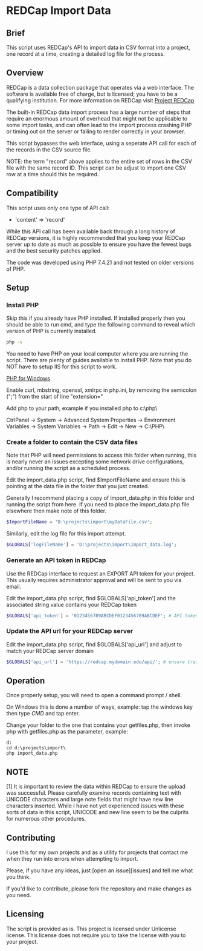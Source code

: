 # REDCap Import Data

## Brief

This script uses REDCap's API to import data in CSV format into a project, one record at a time, creating a detailed log file for the process.

## Overview

REDCap is a data collection package that operates via a web interface. The software is available free of charge, but is licensed; you have to be a qualifying institution. For more information on REDCap visit [Project REDCap](https://projectredcap.org/)

The built-in REDCap data import process has a large number of steps that require an enormous amount of overhead that might not be applicable to some import tasks, and can often lead to the import process crashing PHP or timing out on the server or failing to render correctly in your browser.

This script bypasses the web interface, using a seperate API call for each of the records in the CSV source file.

NOTE: the term "record" above applies to the entire set of rows in the CSV file with the same record ID. This script can be adjust to import one CSV row at a time should this be required.

## Compatibility

This script uses only one type of API call:
* 'content' => 'record'

While this API call has been available back through a long history of REDCap versions, it is highly recommended that you keep your REDCap server up to date as much as possible to ensure you have the fewest bugs and the best security patches applied.

The code was developed using PHP 7.4.21 and not tested on older versions of PHP.

## Setup

### Install PHP

Skip this if you already have PHP installed. If installed properly then you should be able to run cmd, and type the following command to reveal which version of PHP is currently installed.

```cmd
php -v
```

You need to have PHP on your local computer where you are running the script. There are plenty of guides available to install PHP. Note that you do NOT have to setup IIS for this script to work.

[PHP for Windows](https://windows.php.net/)

Enable curl, mbstring, openssl, xmlrpc in php.ini, by removing the semicolon (";") from the start of line "extension="

Add php to your path, example if you installed php to c:\php\

CtrlPanel → System → Advanced System Properties → Environment Variables → System Variables → Path → Edit → New → C:\PHP\

### Create a folder to contain the CSV data files

Note that PHP will need permissions to access this folder when running, this is nearly never an issues excepting some network drive configurations, and/or running the script as a scheduled process.

Edit the import_data.php script, find $ImportFileName and ensure this is pointing at the data file in the folder that you just created.

Generally I recommend placing a copy of import_data.php in this folder and running the script from here. If you need to place the import_data.php file elsewhere then make note of this folder.

```php
$ImportFileName = 'D:\projects\import\myDataFile.csv';
```

Similarly, edit the log file for this import attempt.

```php
$GLOBALS['logFileName'] = 'D:\projects\import\import_data.log';
```

### Generate an API token in REDCap

Use the REDCap interface to request an EXPORT API token for your project. This usually requires administrator approval and will be sent to you via email.

Edit the import_data.php script, find $GLOBALS['api_token'] and the associated string value contains your REDCap token

```php
$GLOBALS['api_token'] = '0123456789ABCDEF0123456789ABCDEF'; # API token specific to "my project name" pid=1234
```

### Update the API url for your REDCap server

Edit the import_data.php script, find $GLOBALS['api_url'] and adjust to match your REDCap server domain

```php
$GLOBALS['api_url'] = 'https://redcap.mydomain.edu/api/'; # ensure trailing slash /
```

## Operation

Once properly setup, you will need to open a command prompt / shell.

On Windows this is done a number of ways, example: tap the windows key then type *CMD* and tap enter.

Change your folder to the one that contains your getfiles.php, then invoke php with getfiles.php as the parameter, example:

```dos
d:
cd d:\projects\import\
php import_data.php
```

## NOTE

[1] It is important to review the data within REDCap to ensure the upload was successful. Please carefully examine records containing text with UNICODE characters and large note fields that might have new line characters inserted. While I have not yet experienced issues with these sorts of data in this script, UNICODE and new line seem to be the culprits for numerous other procedures.

## Contributing

I use this for my own projects and as a utility for projects that contact me when they run into errors when attempting to import.

Please, if you have any ideas, just [open an issue][issues] and tell me what you think.

If you'd like to contribute, please fork the repository and make changes as you need.

## Licensing

The script is provided as is. This project is licensed under Unlicense license. This license does not require you to take the license with you to your project.

